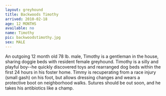 ```yaml
---
layout: greyhound
title: Backwoods Timothy
arrived: 2010-02-18
age: 12 MONTHS
available: no
name: Timothy
pic: backwoodstimothy.jpg
sex: MALE
---
```


An outgoing 12 month old 78 lb. male, Timothy is a gentleman in the house, sharing doggie beds with
resident female greyhound.  Timothy is a silly and playful boy--he quickly discovered toys and rearranged dog beds
within the first 24 hours in his foster home.  Timmy is recuperating from a race injury (small gash) on his foot, but
allows dressing changes and wears a protective boot on neighborhood walks.  Sutures should be out soon, and he takes his
antibiotics like a champ.
